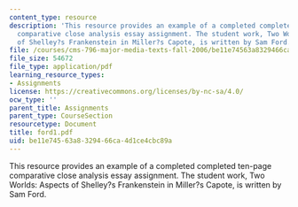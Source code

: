 ```yaml
---
content_type: resource
description: 'This resource provides an example of a completed completed ten-page
  comparative close analysis essay assignment. The student work, Two Worlds: Aspects
  of Shelley?s Frankenstein in Miller?s Capote, is written by Sam Ford.'
file: /courses/cms-796-major-media-texts-fall-2006/be11e74563a8329466ca4d1ce4cbc89a_ford1.pdf
file_size: 54672
file_type: application/pdf
learning_resource_types:
- Assignments
license: https://creativecommons.org/licenses/by-nc-sa/4.0/
ocw_type: ''
parent_title: Assignments
parent_type: CourseSection
resourcetype: Document
title: ford1.pdf
uid: be11e745-63a8-3294-66ca-4d1ce4cbc89a
---
```

This resource provides an example of a completed completed ten-page comparative close analysis essay assignment. The student work, Two Worlds: Aspects of Shelley?s Frankenstein in Miller?s Capote, is written by Sam Ford.
